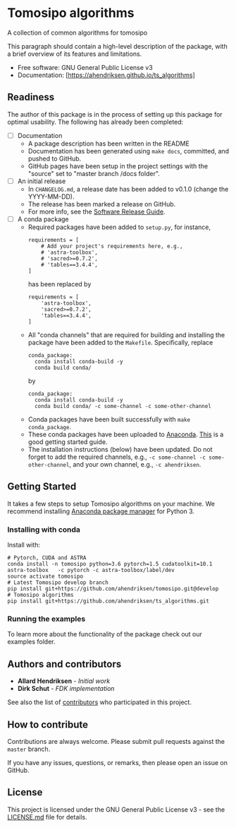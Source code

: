 # Tomosipo algorithms

A collection of common algorithms for tomosipo

This paragraph should contain a high-level description of the package, with a
brief overview of its features and limitations.


* Free software: GNU General Public License v3
* Documentation: [https://ahendriksen.github.io/ts_algorithms]


## Readiness

The author of this package is in the process of setting up this
package for optimal usability. The following has already been completed:

- [ ] Documentation
    - A package description has been written in the README
    - Documentation has been generated using `make docs`, committed,
        and pushed to GitHub.
	- GitHub pages have been setup in the project settings
	  with the "source" set to "master branch /docs folder".
- [ ] An initial release
	- In `CHANGELOG.md`, a release date has been added to v0.1.0 (change the YYYY-MM-DD).
	- The release has been marked a release on GitHub.
	- For more info, see the [Software Release Guide](https://cicwi.github.io/software-guides/software-release-guide).
- [ ] A conda package
    - Required packages have been added to `setup.py`, for instance,
      ```
      requirements = [
          # Add your project's requirements here, e.g.,
          # 'astra-toolbox',
          # 'sacred>=0.7.2',
          # 'tables==3.4.4',
      ]
      ```
      has been replaced by
      ```
      requirements = [
          'astra-toolbox',
          'sacred>=0.7.2',
          'tables==3.4.4',
      ]
      ```
    - All "conda channels" that are required for building and
      installing the package have been added to the
      `Makefile`. Specifically, replace
      ```
      conda_package:
        conda install conda-build -y
        conda build conda/
      ```
      by
      ```
      conda_package:
        conda install conda-build -y
        conda build conda/ -c some-channel -c some-other-channel
      ```
    - Conda packages have been built successfully with `make conda_package`.
    - These conda packages have been uploaded to
      [Anaconda](https://anaconda.org). [This](http://docs.anaconda.com/anaconda-cloud/user-guide/getting-started/#cloud-getting-started-build-upload)
      is a good getting started guide.
    - The installation instructions (below) have been updated. Do not
      forget to add the required channels, e.g., `-c some-channel -c
      some-other-channel`, and your own channel, e.g., `-c ahendriksen`.


## Getting Started

It takes a few steps to setup Tomosipo algorithms on your
machine. We recommend installing
[Anaconda package manager](https://www.anaconda.com/download/) for
Python 3.

### Installing with conda

Install with:
```
# Pytorch, CUDA and ASTRA
conda install -n tomosipo python=3.6 pytorch=1.5 cudatoolkit=10.1 astra-toolbox   -c pytorch -c astra-toolbox/label/dev
source activate tomosipo
# Latest Tomosipo develop branch
pip install git+https://github.com/ahendriksen/tomosipo.git@develop
# Tomosipo algorithms
pip install git+https://github.com/ahendriksen/ts_algorithms.git
```

### Running the examples

To learn more about the functionality of the package check out our
examples folder.

## Authors and contributors

* **Allard Hendriksen** - *Initial work*
* **Dirk Schut** - *FDK implementation*

See also the list of [contributors](https://github.com/ahendriksen/ts_algorithms/contributors) who participated in this project.

## How to contribute

Contributions are always welcome. Please submit pull requests against the `master` branch.

If you have any issues, questions, or remarks, then please open an issue on GitHub.

## License

This project is licensed under the GNU General Public License v3 - see the [LICENSE.md](LICENSE.md) file for details.
